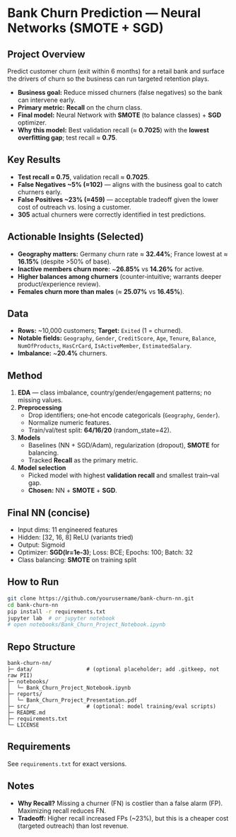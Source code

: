 
# Bank Churn Prediction — Neural Networks (SMOTE + SGD)

## Project Overview
Predict customer churn (exit within 6 months) for a retail bank and surface the drivers of churn so the business can run targeted retention plays.

- **Business goal:** Reduce missed churners (false negatives) so the bank can intervene early.
- **Primary metric:** **Recall** on the churn class.
- **Final model:** Neural Network with **SMOTE** (to balance classes) + **SGD** optimizer.
- **Why this model:** Best validation recall (≈ **0.7025**) with the **lowest overfitting gap**; test recall ≈ **0.75**.

## Key Results
- **Test recall ≈ 0.75**, validation recall ≈ **0.7025**.
- **False Negatives ~5% (≈102)** — aligns with the business goal to catch churners early.
- **False Positives ~23% (≈459)** — acceptable tradeoff given the lower cost of outreach vs. losing a customer.
- **305** actual churners were correctly identified in test predictions.

## Actionable Insights (Selected)
- **Geography matters:** Germany churn rate ≈ **32.44%**; France lowest at ≈ **16.15%** (despite >50% of base).
- **Inactive members churn more:** ~**26.85%** vs **14.26%** for active.
- **Higher balances among churners** (counter‑intuitive; warrants deeper product/experience review).
- **Females churn more than males** (≈ **25.07%** vs **16.45%**).

## Data
- **Rows:** ~10,000 customers; **Target:** `Exited` (1 = churned).
- **Notable fields:** `Geography`, `Gender`, `CreditScore`, `Age`, `Tenure`, `Balance`, `NumOfProducts`, `HasCrCard`, `IsActiveMember`, `EstimatedSalary`.
- **Imbalance:** ~**20.4%** churners.

## Method
1. **EDA** — class imbalance, country/gender/engagement patterns; no missing values.
2. **Preprocessing**
   - Drop identifiers; one‑hot encode categoricals (`Geography`, `Gender`).
   - Normalize numeric features.
   - Train/val/test split: **64/16/20** (random_state=42).
3. **Models**
   - Baselines (NN + SGD/Adam), regularization (dropout), **SMOTE** for balancing.
   - Tracked **Recall** as the primary metric.
4. **Model selection**
   - Picked model with highest **validation recall** and smallest train–val gap.
   - **Chosen:** NN + **SMOTE** + **SGD**.

## Final NN (concise)
- Input dims: 11 engineered features
- Hidden: [32, 16, 8] ReLU (variants tried)
- Output: Sigmoid
- Optimizer: **SGD(lr=1e-3)**; Loss: BCE; Epochs: 100; Batch: 32
- Class balancing: **SMOTE** on training split

## How to Run
```bash
git clone https://github.com/yourusername/bank-churn-nn.git
cd bank-churn-nn
pip install -r requirements.txt
jupyter lab  # or jupyter notebook
# open notebooks/Bank_Churn_Project_Notebook.ipynb
```

## Repo Structure
```
bank-churn-nn/
├─ data/                 # (optional placeholder; add .gitkeep, not raw PII)
├─ notebooks/
│  └─ Bank_Churn_Project_Notebook.ipynb
├─ reports/
│  └─ Bank_Churn_Project_Presentation.pdf
├─ src/                  # (optional: model training/eval scripts)
├─ README.md
├─ requirements.txt
└─ LICENSE
```

## Requirements
See `requirements.txt` for exact versions.

## Notes
- **Why Recall?** Missing a churner (FN) is costlier than a false alarm (FP). Maximizing recall reduces FN.
- **Tradeoff:** Higher recall increased FPs (~23%), but this is a cheaper cost (targeted outreach) than lost revenue.
